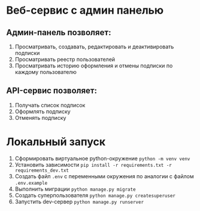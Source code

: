 # Веб-сервис с админ панелью

## Админ-панель позволяет:
1. Просматривать, создавать, редактировать и деактивировать подписки
2. Просматривать реестр пользователей
3. Просматривать историю оформления и отмены подписки по каждому пользователю

## API-сервис позволяет:
1. Получать список подписок
2. Оформлять подписку
3. Отменять подписку

# Локальный запуск

1. Сформировать виртуальное python-окружение `python -m venv venv`
2. Установить зависимости `pip install -r requirements.txt -r requirements_dev.txt`
3. Создать файл `.env` с переменными окружения по аналогии с файлом `.env.example`
4. Выполнить миграции `python manage.py migrate`
5. Создать суперпользователя `python manage.py createsuperuser`
6. Запустить dev-сервер `python manage.py runserver`